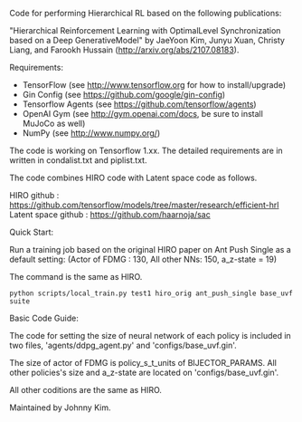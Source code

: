 Code for performing Hierarchical RL based on the following publications:

"Hierarchical Reinforcement Learning with OptimalLevel Synchronization based on a Deep GenerativeModel" by
JaeYoon Kim, Junyu Xuan, Christy Liang, and Farookh Hussain (http://arxiv.org/abs/2107.08183).

Requirements:
* TensorFlow (see http://www.tensorflow.org for how to install/upgrade)
* Gin Config (see https://github.com/google/gin-config)
* Tensorflow Agents (see https://github.com/tensorflow/agents)
* OpenAI Gym (see http://gym.openai.com/docs, be sure to install MuJoCo as well)
* NumPy (see http://www.numpy.org/)

The code is working on Tensorflow 1.xx.
The detailed requirements are in written in condalist.txt and piplist.txt.

The code combines HIRO code with Latent space code as follows.

HIRO github : https://github.com/tensorflow/models/tree/master/research/efficient-hrl
Latent space github : https://github.com/haarnoja/sac

Quick Start:

Run a training job based on the original HIRO paper on Ant Push Single as a default setting:
(Actor  of  FDMG  :  130,  All  other  NNs:  150, a_z-state =  19)

The command is the same as HIRO.

```
python scripts/local_train.py test1 hiro_orig ant_push_single base_uvf suite
```

Basic Code Guide:

The code for setting the size of neural network of each policy is included in two
files, 'agents/ddpg_agent.py' and 'configs/base_uvf.gin'.

The size of actor of FDMG is policy_s_t_units of BIJECTOR_PARAMS.
All other policies's size and a_z-state are located on 'configs/base_uvf.gin'.

All other coditions are the same as HIRO.

Maintained by Johnny Kim.
